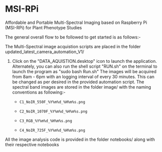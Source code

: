 # MSI-RPi
Affordable and Portable Multi-Spectral Imaging based on Raspberry Pi (MSI-RPi) for Plant Phenotype Studies

The general overall flow to be followed to get started is as follows:-

The Multi-Spectral image acquistion scripts are placed in the folder updated_latest_camera_automation_V1/

  1) Click on the "DATA_AQUISTION.desktop" icon to launch the application. 
     Alternately, you can also run the shell script "RUN.sh" on the terminal to launch the program as "sudo bash Run.sh" 
     The images will be acquired from 8am - 6pm with an logging interval of every 30 minutes. This can be changed as per desired in the provided automation script.
     The spectral band images are stored in the folder image/ with the naming conventions as following:-
     
      *     C1_NoIR_550F_%Y%m%d_%H%m%s.png
    
      *     C2_NoIR_1070F_%Y%m%d_%H%m%s.png
    
      *     C3_RGB_%Y%m%d_%H%m%s.png
    
      *     C4_NoIR_725F_%Y%m%d_%H%m%s.png
      
   
 All the image analysis code is provided in the folder notebooks/ along with their respective notebooks

